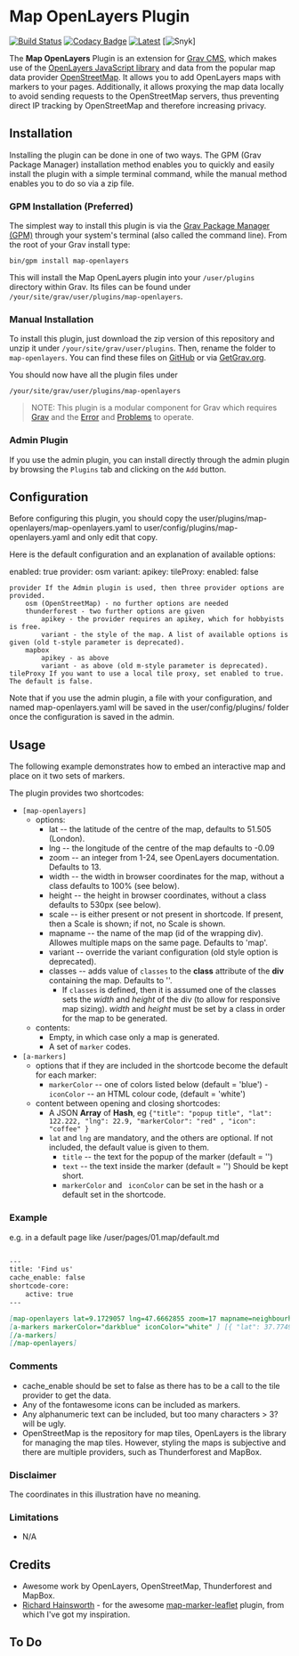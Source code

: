 # Map OpenLayers Plugin
[![Build Status](https://github.com/tazinc/grav-plugin-map-openlayers/actions/workflows/quality-workflow.yml/badge.svg)](https://github.comtazinc/grav-plugin-map-openlayers/actions?workflow=Quality+Build)
[![Codacy Badge](https://app.codacy.com/project/badge/Grade/4801382c78e446ca81f46b21de3f35a3)](https://app.codacy.com/gh/tazinc/grav-plugin-map-openlayers/dashboard?utm_source=gh&utm_medium=referral&utm_content=&utm_campaign=Badge_grade)
[![Latest](https://img.shields.io/github/release/tazinc/grav-plugin-map-openlayers.svg)](https://github.com/tazinc/grav-plugin-map-openlayers)
[![Snyk](https://snyk.io/test/github/tazinc/grav-plugin-map-openlayers/badge.svg)]

The **Map OpenLayers** Plugin is an extension for [Grav CMS](https://getgrav.org/), which makes use of the [OpenLayers JavaScript library](https://openlayers.org/) and data from the popular map data provider [OpenStreetMap](https://www.openstreetmap.org). It allows you to add OpenLayers maps with markers to your pages. Additionally, it allows proxying the map data locally to avoid sending requests to the OpenStreetMap servers, thus preventing direct IP tracking by OpenStreetMap and therefore increasing privacy.

## Installation

Installing the plugin can be done in one of two ways. The GPM (Grav Package Manager) installation method enables you to quickly and easily install the plugin with a simple terminal command, while the manual method enables you to do so via a zip file.

### GPM Installation (Preferred)

The simplest way to install this plugin is via the [Grav Package Manager (GPM)](http://learn.getgrav.org/advanced/grav-gpm) through your system's terminal (also called the command line).  From the root of your Grav install type:

    bin/gpm install map-openlayers

This will install the Map OpenLayers plugin into your `/user/plugins` directory within Grav. Its files can be found under `/your/site/grav/user/plugins/map-openlayers`.

### Manual Installation

To install this plugin, just download the zip version of this repository and unzip it under `/your/site/grav/user/plugins`. Then, rename the folder to `map-openlayers`. You can find these files on [GitHub](https://github.com/gschafra/grav-plugin-map-openlayers) or via [GetGrav.org](http://getgrav.org/downloads/plugins#extras).

You should now have all the plugin files under

    /your/site/grav/user/plugins/map-openlayers

> NOTE: This plugin is a modular component for Grav which requires [Grav](http://github.com/getgrav/grav) and the [Error](https://github.com/getgrav/grav-plugin-error) and [Problems](https://github.com/getgrav/grav-plugin-problems) to operate.

### Admin Plugin

If you use the admin plugin, you can install directly through the admin plugin by browsing the `Plugins` tab and clicking on the `Add` button.

## Configuration

Before configuring this plugin, you should copy the user/plugins/map-openlayers/map-openlayers.yaml to user/config/plugins/map-openlayers.yaml and only edit that copy.

Here is the default configuration and an explanation of available options:

enabled: true
provider: osm
variant:
apikey:
tileProxy:
  enabled: false

    provider If the Admin plugin is used, then three provider options are provided.
        osm (OpenStreetMap) - no further options are needed
        thunderforest - two further options are given
            apikey - the provider requires an apikey, which for hobbyists is free.
            variant - the style of the map. A list of available options is given (old t-style parameter is deprecated).
        mapbox
            apikey - as above
            variant - as above (old m-style parameter is deprecated).
    tileProxy If you want to use a local tile proxy, set enabled to true. The default is false.

Note that if you use the admin plugin, a file with your configuration, and named map-openlayers.yaml will be saved in the user/config/plugins/ folder once the configuration is saved in the admin.

## Usage

The following example demonstrates how to embed an interactive map and place on it two sets of markers.

The plugin provides two shortcodes:
- `[map-openlayers]`
    - options:
        - lat -- the latitude of the centre of the map, defaults to 51.505 (London).
        - lng -- the longitude of the centre of the map  defaults to -0.09
        - zoom -- an integer from 1-24, see OpenLayers documentation. Defaults to 13.
        - width -- the width in browser coordinates for the map, without a class defaults to 100% (see below).
        - height -- the height in browser coordinates, without a class defaults to 530px (see below).
        - scale -- is either present or not present in shortcode. If present, then a Scale is shown; if not, no Scale is shown.
        - mapname -- the name of the map (id of the wrapping div). Allowes multiple maps on the same page. Defaults to 'map'.
        - variant -- override the variant configuration (old style option is deprecated).
        - classes -- adds value of `classes` to the **class** attribute of the **div** containing the map. Defaults to ''.
            - If `classes` is defined, then it is assumed one of the classes sets the *width* and *height* of the div (to allow for responsive map sizing). *width* and *height* must be set by a class in order for the map to be generated.
    - contents:
        - Empty, in which case only a map is generated.
        - A set of `marker` codes.
- `[a-markers]`
    - options that if they are included in the shortcode become the default for each marker:
        - `markerColor` -- one of colors listed below  (default = 'blue')
        -` iconColor` -- an HTML colour code, (default = 'white')
    - content between opening and closing shortcodes:
        - A JSON **Array** of **Hash**, eg
            `{"title": "popup title", "lat": 122.222, "lng": 22.9, "markerColor": "red" , "icon": "coffee" }`
        - `lat` and `lng` are mandatory, and the others are optional. If not included, the default value is given to them.
            - `title` -- the text for the popup of the marker (default = '')
            - `text` -- the text inside the marker (default = '') Should be kept short.
            - `markerColor` and ` iconColor` can be set in the hash or a default set in the shortcode.

### Example

e.g. in a default page like /user/pages/01.map/default.md

```markdown

---
title: 'Find us'
cache_enable: false
shortcode-core:
    active: true
---

[map-openlayers lat=9.1729057 lng=47.6662855 zoom=17 mapname=neighbourhood]
[a-markers markerColor="darkblue" iconColor="white" ] [{ "lat": 37.7749, "lng": -122.4194, "icon": "home", "title": "Home Position" } ]
[/a-markers]
[/map-openlayers]

```

### Comments
- cache_enable should be set to false as there has to be a call to the tile provider to get the data.
- Any of the fontawesome icons can be included as markers.
- Any alphanumeric text can be included, but too many characters > 3? will be ugly.
- OpenStreetMap is the repository for map tiles, OpenLayers is the library for managing the map tiles. However, styling the maps is subjective and there are multiple providers, such as Thunderforest and MapBox.

### Disclaimer
The coordinates in this illustration have no meaning.

### Limitations
- N/A

## Credits

- Awesome work by OpenLayers, OpenStreetMap, Thunderforest and MapBox.
- [Richard Hainsworth](https://github.com/finanalyst) - for the awesome [map-marker-leaflet](https://github.com/finanalyst/grav-plugin-map-marker-leaflet) plugin, from which I've got my inspiration.

## To Do